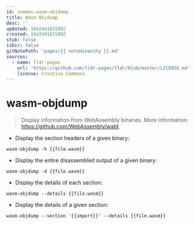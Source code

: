 ```yaml
---
id: common.wasm-objdump
title: Wasm Objdump
desc: ''
updated: 1642441815082
created: 1642441815082
stub: false
isDir: false
gitNotePath: 'pages/{{ noteHiearchy }}.md'
sources:
  - name: tldr-pages
    url: 'https://github.com/tldr-pages/tldr/blob/master/LICENSE.md'
    license: Creative Commons
---
```

# wasm-objdump

> Display information from WebAssembly binaries.
> More information: <https://github.com/WebAssembly/wabt>.

- Display the section headers of a given binary:

`wasm-objdump -h {{file.wasm}}`

- Display the entire disassembled output of a given binary:

`wasm-objdump -d {{file.wasm}}`

- Display the details of each section:

`wasm-objdump --details {{file.wasm}}`

- Display the details of a given section:

`wasm-objdump --section '{{import}}' --details {{file.wasm}}`

